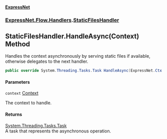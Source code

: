#### [ExpressNet](ExpressNet.md 'ExpressNet')
### [ExpressNet.Flow.Handlers](ExpressNet.Flow.Handlers.md 'ExpressNet.Flow.Handlers').[StaticFilesHandler](ExpressNet.Flow.Handlers.StaticFilesHandler.md 'ExpressNet.Flow.Handlers.StaticFilesHandler')

## StaticFilesHandler.HandleAsync(Context) Method

Handles the context asynchronously by serving static files if available, otherwise delegates to the next handler.

```csharp
public override System.Threading.Tasks.Task HandleAsync(ExpressNet.Ctx.Context context);
```
#### Parameters

<a name='ExpressNet.Flow.Handlers.StaticFilesHandler.HandleAsync(ExpressNet.Ctx.Context).context'></a>

`context` [Context](ExpressNet.Ctx.Context.md 'ExpressNet.Ctx.Context')

The context to handle.

#### Returns
[System.Threading.Tasks.Task](https://docs.microsoft.com/en-us/dotnet/api/System.Threading.Tasks.Task 'System.Threading.Tasks.Task')  
A task that represents the asynchronous operation.